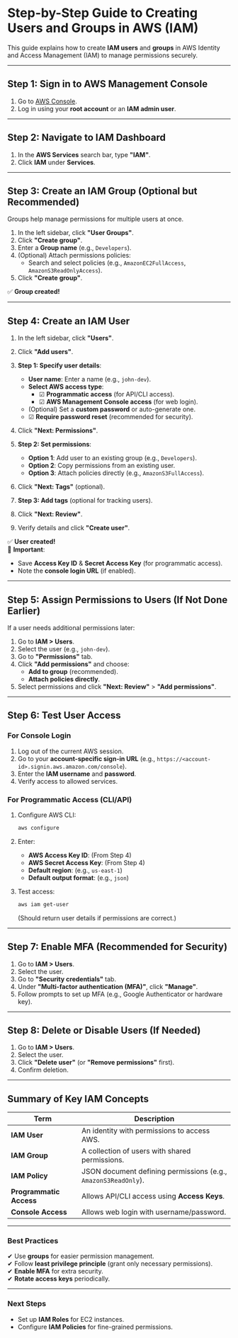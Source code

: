 # **Step-by-Step Guide to Creating Users and Groups in AWS (IAM)**

This guide explains how to create **IAM users** and **groups** in AWS Identity and Access Management (IAM) to manage permissions securely.

---

## **Step 1: Sign in to AWS Management Console**
1. Go to [AWS Console](https://aws.amazon.com/console/).
2. Log in using your **root account** or an **IAM admin user**.

---

## **Step 2: Navigate to IAM Dashboard**
1. In the **AWS Services** search bar, type **"IAM"**.
2. Click **IAM** under **Services**.

---

## **Step 3: Create an IAM Group (Optional but Recommended)**
Groups help manage permissions for multiple users at once.

1. In the left sidebar, click **"User Groups"**.
2. Click **"Create group"**.
3. Enter a **Group name** (e.g., `Developers`).
4. (Optional) Attach permissions policies:
   - Search and select policies (e.g., `AmazonEC2FullAccess`, `AmazonS3ReadOnlyAccess`).
5. Click **"Create group"**.

✅ **Group created!**

---

## **Step 4: Create an IAM User**
1. In the left sidebar, click **"Users"**.
2. Click **"Add users"**.
3. **Step 1: Specify user details**:
   - **User name**: Enter a name (e.g., `john-dev`).
   - **Select AWS access type**:
     - ☑ **Programmatic access** (for API/CLI access).
     - ☑ **AWS Management Console access** (for web login).
   - (Optional) Set a **custom password** or auto-generate one.
   - ☑ **Require password reset** (recommended for security).
4. Click **"Next: Permissions"**.

5. **Step 2: Set permissions**:
   - **Option 1**: Add user to an existing group (e.g., `Developers`).
   - **Option 2**: Copy permissions from an existing user.
   - **Option 3**: Attach policies directly (e.g., `AmazonS3FullAccess`).
6. Click **"Next: Tags"** (optional).
7. **Step 3: Add tags** (optional for tracking users).
8. Click **"Next: Review"**.
9. Verify details and click **"Create user"**.

✅ **User created!**  
📌 **Important**:  
- Save **Access Key ID** & **Secret Access Key** (for programmatic access).  
- Note the **console login URL** (if enabled).  

---

## **Step 5: Assign Permissions to Users (If Not Done Earlier)**
If a user needs additional permissions later:
1. Go to **IAM > Users**.
2. Select the user (e.g., `john-dev`).
3. Go to **"Permissions"** tab.
4. Click **"Add permissions"** and choose:
   - **Add to group** (recommended).
   - **Attach policies directly**.
5. Select permissions and click **"Next: Review"** > **"Add permissions"**.

---

## **Step 6: Test User Access**
### **For Console Login**
1. Log out of the current AWS session.
2. Go to your **account-specific sign-in URL** (e.g., `https://<account-id>.signin.aws.amazon.com/console`).
3. Enter the **IAM username** and **password**.
4. Verify access to allowed services.

### **For Programmatic Access (CLI/API)**
1. Configure AWS CLI:
   ```bash
   aws configure
   ```
2. Enter:
   - **AWS Access Key ID**: (From Step 4)
   - **AWS Secret Access Key**: (From Step 4)
   - **Default region**: (e.g., `us-east-1`)
   - **Default output format**: (e.g., `json`)

3. Test access:
   ```bash
   aws iam get-user
   ```
   (Should return user details if permissions are correct.)

---

## **Step 7: Enable MFA (Recommended for Security)**
1. Go to **IAM > Users**.
2. Select the user.
3. Go to **"Security credentials"** tab.
4. Under **"Multi-factor authentication (MFA)"**, click **"Manage"**.
5. Follow prompts to set up MFA (e.g., Google Authenticator or hardware key).

---

## **Step 8: Delete or Disable Users (If Needed)**
1. Go to **IAM > Users**.
2. Select the user.
3. Click **"Delete user"** (or **"Remove permissions"** first).
4. Confirm deletion.

---

## **Summary of Key IAM Concepts**
| **Term**          | **Description** |
|-------------------|----------------|
| **IAM User**      | An identity with permissions to access AWS. |
| **IAM Group**     | A collection of users with shared permissions. |
| **IAM Policy**    | JSON document defining permissions (e.g., `AmazonS3ReadOnly`). |
| **Programmatic Access** | Allows API/CLI access using **Access Keys**. |
| **Console Access** | Allows web login with username/password. |

---

### **Best Practices**
✔ Use **groups** for easier permission management.  
✔ Follow **least privilege principle** (grant only necessary permissions).  
✔ **Enable MFA** for extra security.  
✔ **Rotate access keys** periodically.  

---

### **Next Steps**
- Set up **IAM Roles** for EC2 instances.  
- Configure **IAM Policies** for fine-grained permissions.  
